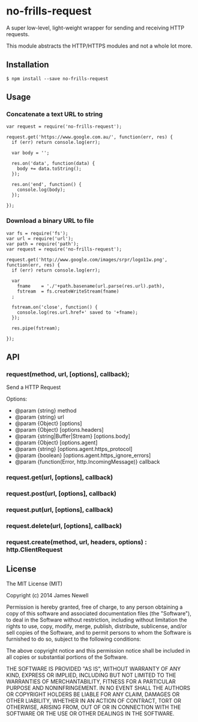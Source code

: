 # no-frills-request

A super low-level, light-weight wrapper for sending and receiving HTTP requests. 

This module abstracts the HTTP/HTTPS modules and not a whole lot more.

## Installation

	$ npm install --save no-frills-request
	
## Usage

### Concatenate a text URL to string
	
	var request = require('no-frills-request');
	
	request.get('https://www.google.com.au/', function(err, res) {
	  if (err) return console.log(err);
	
	  var body = '';
	
	  res.on('data', function(data) {
		body += data.toString();
	  });
	
	  res.on('end', function() {
		console.log(body);
	  });
	
	});
		
### Download a binary URL to file
	
	var fs = require('fs');
	var url = require('url');
	var path = require('path');
	var request = require('no-frills-request');
	
	request.get('http://www.google.com/images/srpr/logo11w.png', function(err, res) {
	  if (err) return console.log(err);
	
	  var
		fname    = './'+path.basename(url.parse(res.url).path),
		fstream  = fs.createWriteStream(fname)
	  ;
	
	  fstream.on('close', function() {
		console.log(res.url.href+' saved to '+fname);
	  });
	
	  res.pipe(fstream);
	
	});

	
## API

### request(method, url, [options], callback);

Send a HTTP Request

Options:

 * @param   {string}                method
 * @param   {string}                url
 * @param   {Object}                [options]
 * @param   {Object}                [options.headers]
 * @param   {string|Buffer|Stream}  [options.body]
 * @param   {Object}                [options.agent]
 * @param   {string}                [options.agent.https_protocol]
 * @param   {boolean}               [options.agent.https_ignore_errors]
 * @param   {function(Error, http.IncomingMessage)} callback

### request.get(url, [options], callback)

### request.post(url, [options], callback)

### request.put(url, [options], callback)

### request.delete(url, [options], callback)
		
### request.create(method, url, headers, options) : http.ClientRequest
		
## License

The MIT License (MIT)

Copyright (c) 2014 James Newell

Permission is hereby granted, free of charge, to any person obtaining a copy of this software and associated documentation files (the "Software"), to deal in the Software without restriction, including without limitation the rights to use, copy, modify, merge, publish, distribute, sublicense, and/or sell copies of the Software, and to permit persons to whom the Software is furnished to do so, subject to the following conditions:

The above copyright notice and this permission notice shall be included in all copies or substantial portions of the Software.

THE SOFTWARE IS PROVIDED "AS IS", WITHOUT WARRANTY OF ANY KIND, EXPRESS OR IMPLIED, INCLUDING BUT NOT LIMITED TO THE WARRANTIES OF MERCHANTABILITY, FITNESS FOR A PARTICULAR PURPOSE AND NONINFRINGEMENT. IN NO EVENT SHALL THE AUTHORS OR COPYRIGHT HOLDERS BE LIABLE FOR ANY CLAIM, DAMAGES OR OTHER LIABILITY, WHETHER IN AN ACTION OF CONTRACT, TORT OR OTHERWISE, ARISING FROM, OUT OF OR IN CONNECTION WITH THE SOFTWARE OR THE USE OR OTHER DEALINGS IN THE SOFTWARE.
